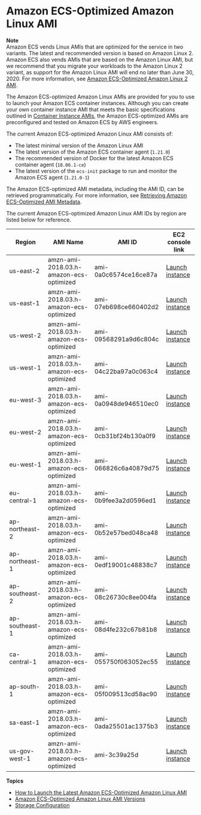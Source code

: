 # Amazon ECS\-Optimized Amazon Linux AMI<a name="ecs-optimized_AMI"></a>

**Note**  
Amazon ECS vends Linux AMIs that are optimized for the service in two variants\. The latest and recommended version is based on Amazon Linux 2\. Amazon ECS also vends AMIs that are based on the Amazon Linux AMI, but we recommend that you migrate your workloads to the Amazon Linux 2 variant, as support for the Amazon Linux AMI will end no later than June 30, 2020\. For more information, see [Amazon ECS\-Optimized Amazon Linux 2 AMI](al2ami.md)\.

The Amazon ECS\-optimized Amazon Linux AMIs are provided for you to use to launch your Amazon ECS container instances\. Although you can create your own container instance AMI that meets the basic specifications outlined in [Container Instance AMIs](container_instance_AMIs.md), the Amazon ECS\-optimized AMIs are preconfigured and tested on Amazon ECS by AWS engineers\.

The current Amazon ECS\-optimized Amazon Linux AMI consists of:
+ The latest minimal version of the Amazon Linux AMI
+ The latest version of the Amazon ECS container agent \(`1.21.0`\)
+ The recommended version of Docker for the latest Amazon ECS container agent \(`18.06.1-ce`\)
+ The latest version of the `ecs-init` package to run and monitor the Amazon ECS agent \(`1.21.0-1`\)

The Amazon ECS\-optimized AMI metadata, including the AMI ID, can be retrieved programmatically\. For more information, see [Retrieving Amazon ECS\-Optimized AMI Metadata](retrieve-ecs-optimized_AMI.md)\.

The current Amazon ECS\-optimized Amazon Linux AMI IDs by region are listed below for reference\.


| Region | AMI Name | AMI ID | EC2 console link | 
| --- | --- | --- | --- | 
| us\-east\-2 | amzn\-ami\-2018\.03\.h\-amazon\-ecs\-optimized | ami\-0a0c6574ce16ce87a | [Launch instance](https://console.aws.amazon.com/ec2/v2/home?region=us-east-2#LaunchInstanceWizard:ami=ami-0a0c6574ce16ce87a) | 
| us\-east\-1 | amzn\-ami\-2018\.03\.h\-amazon\-ecs\-optimized | ami\-07eb698ce660402d2 | [Launch instance](https://console.aws.amazon.com/ec2/v2/home?region=us-east-1#LaunchInstanceWizard:ami=ami-07eb698ce660402d2) | 
| us\-west\-2 | amzn\-ami\-2018\.03\.h\-amazon\-ecs\-optimized | ami\-09568291a9d6c804c | [Launch instance](https://console.aws.amazon.com/ec2/v2/home?region=us-west-2#LaunchInstanceWizard:ami=ami-09568291a9d6c804c) | 
| us\-west\-1 | amzn\-ami\-2018\.03\.h\-amazon\-ecs\-optimized | ami\-04c22ba97a0c063c4 | [Launch instance](https://console.aws.amazon.com/ec2/v2/home?region=us-west-1#LaunchInstanceWizard:ami=ami-04c22ba97a0c063c4) | 
| eu\-west\-3 | amzn\-ami\-2018\.03\.h\-amazon\-ecs\-optimized | ami\-0a0948de946510ec0 | [Launch instance](https://console.aws.amazon.com/ec2/v2/home?region=eu-west-3#LaunchInstanceWizard:ami=ami-0a0948de946510ec0) | 
| eu\-west\-2 | amzn\-ami\-2018\.03\.h\-amazon\-ecs\-optimized | ami\-0cb31bf24b130a0f9 | [Launch instance](https://console.aws.amazon.com/ec2/v2/home?region=eu-west-2#LaunchInstanceWizard:ami=ami-0cb31bf24b130a0f9) | 
| eu\-west\-1 | amzn\-ami\-2018\.03\.h\-amazon\-ecs\-optimized | ami\-066826c6a40879d75 | [Launch instance](https://console.aws.amazon.com/ec2/v2/home?region=eu-west-1#LaunchInstanceWizard:ami=ami-066826c6a40879d75) | 
| eu\-central\-1 | amzn\-ami\-2018\.03\.h\-amazon\-ecs\-optimized | ami\-0b9fee3a2d0596ed1 | [Launch instance](https://console.aws.amazon.com/ec2/v2/home?region=eu-central-1#LaunchInstanceWizard:ami=ami-0b9fee3a2d0596ed1) | 
| ap\-northeast\-2 | amzn\-ami\-2018\.03\.h\-amazon\-ecs\-optimized | ami\-0b52e57bed048ca48 | [Launch instance](https://console.aws.amazon.com/ec2/v2/home?region=ap-northeast-2#LaunchInstanceWizard:ami=ami-0b52e57bed048ca48) | 
| ap\-northeast\-1 | amzn\-ami\-2018\.03\.h\-amazon\-ecs\-optimized | ami\-0edf19001c48838c7 | [Launch instance](https://console.aws.amazon.com/ec2/v2/home?region=ap-northeast-1#LaunchInstanceWizard:ami=ami-0edf19001c48838c7) | 
| ap\-southeast\-2 | amzn\-ami\-2018\.03\.h\-amazon\-ecs\-optimized | ami\-08c26730c8ee004fa | [Launch instance](https://console.aws.amazon.com/ec2/v2/home?region=ap-southeast-2#LaunchInstanceWizard:ami=ami-08c26730c8ee004fa) | 
| ap\-southeast\-1 | amzn\-ami\-2018\.03\.h\-amazon\-ecs\-optimized | ami\-08d4fe232c67b81b8 | [Launch instance](https://console.aws.amazon.com/ec2/v2/home?region=ap-southeast-1#LaunchInstanceWizard:ami=ami-08d4fe232c67b81b8) | 
| ca\-central\-1 | amzn\-ami\-2018\.03\.h\-amazon\-ecs\-optimized | ami\-055750f063052ec55 | [Launch instance](https://console.aws.amazon.com/ec2/v2/home?region=ca-central-1#LaunchInstanceWizard:ami=ami-055750f063052ec55) | 
| ap\-south\-1 | amzn\-ami\-2018\.03\.h\-amazon\-ecs\-optimized | ami\-05f009513cd58ac90 | [Launch instance](https://console.aws.amazon.com/ec2/v2/home?region=ap-south-1#LaunchInstanceWizard:ami=ami-05f009513cd58ac90) | 
| sa\-east\-1 | amzn\-ami\-2018\.03\.h\-amazon\-ecs\-optimized | ami\-0ada25501ac1375b3 | [Launch instance](https://console.aws.amazon.com/ec2/v2/home?region=sa-east-1#LaunchInstanceWizard:ami=ami-0ada25501ac1375b3) | 
| us\-gov\-west\-1 | amzn\-ami\-2018\.03\.h\-amazon\-ecs\-optimized | ami\-3c39a25d | [Launch instance](https://console.aws.amazon.com/ec2/v2/home?region=us-gov-west-1#LaunchInstanceWizard:ami=ami-3c39a25d) | 

**Topics**
+ [How to Launch the Latest Amazon ECS\-Optimized Amazon Linux AMI](ecs-optimized_AMI_launch_latest.md)
+ [Amazon ECS\-Optimized Amazon Linux AMI Versions](ecs-ami-versions.md)
+ [Storage Configuration](ecs-ami-storage-config.md)